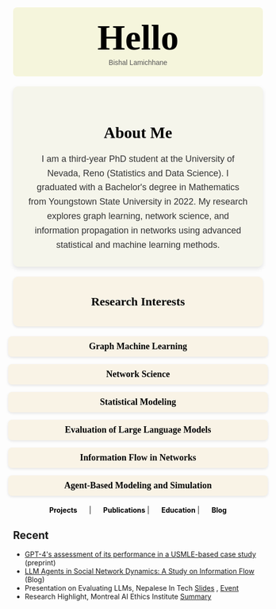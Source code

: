 <div style="background-color: beige; padding: 20px; text-align: center; border-radius: 8px;">
  <h1 style="font-size: 72px; font-family: 'Georgia', serif; font-weight: bold; margin: 0; color: black;">
    Hello 
  </h1>
  <p style="font-family: 'Arial', sans-serif; font-size: 14px; margin: 0; color: #555;">Bishal Lamichhane</p>
</div>



<div style="background-color: #f5f5eb; padding: 30px; border-radius: 10px; text-align: center; margin: 20px auto; max-width: 800px; box-shadow: 0 4px 8px rgba(0, 0, 0, 0.1);">
  <h2 style="font-family: 'Georgia', serif; font-size: 32px; font-weight: bold; color: black; margin-bottom: 20px;">About Me</h2>
  <p style="font-family: 'Arial', sans-serif; font-size: 18px; color: #333; line-height: 1.6; margin: 0;">
    I am a third-year PhD student at the University of Nevada, Reno (Statistics and Data Science). I graduated with a Bachelor's degree in Mathematics from Youngstown State University in 2022. My research explores graph learning, network science, and information propagation in networks using advanced statistical and machine learning methods.
  </p>
</div>

<div style="display: flex; justify-content: center; align-items: center; height: 100px; background-color: #f9f3e6; border-radius: 10px; box-shadow: 0 2px 5px rgba(0, 0, 0, 0.1); margin: 20px auto; max-width: 800px;">
  <h2 style="font-family: 'Times New Roman', serif; font-size: 24px; font-weight: bold; color: black; margin: 0;">Research Interests</h2>
</div>

<div style="display: flex; flex-direction: column; align-items: center; gap: 15px; margin: 20px auto; max-width: 800px;">
  <div style="background-color: #f9f3e6; padding: 10px; border-radius: 8px; text-align: center; width: 100%; box-shadow: 0 2px 5px rgba(0, 0, 0, 0.1);">
    <p style="font-family: 'Times New Roman', serif; font-size: 18px; font-weight: bold; color: black; margin: 0;">Graph Machine Learning</p>
  </div>
  <div style="background-color: #f9f3e6; padding: 10px; border-radius: 8px; text-align: center; width: 100%; box-shadow: 0 2px 5px rgba(0, 0, 0, 0.1);">
    <p style="font-family: 'Times New Roman', serif; font-size: 18px; font-weight: bold; color: black; margin: 0;">Network Science</p>
  </div>
  <div style="background-color: #f9f3e6; padding: 10px; border-radius: 8px; text-align: center; width: 100%; box-shadow: 0 2px 5px rgba(0, 0, 0, 0.1);">
    <p style="font-family: 'Times New Roman', serif; font-size: 18px; font-weight: bold; color: black; margin: 0;">Statistical Modeling</p>
  </div>
  <div style="background-color: #f9f3e6; padding: 10px; border-radius: 8px; text-align: center; width: 100%; box-shadow: 0 2px 5px rgba(0, 0, 0, 0.1);">
    <p style="font-family: 'Times New Roman', serif; font-size: 18px; font-weight: bold; color: black; margin: 0;">Evaluation of Large Language Models</p>
  </div>
  <div style="background-color: #f9f3e6; padding: 10px; border-radius: 8px; text-align: center; width: 100%; box-shadow: 0 2px 5px rgba(0, 0, 0, 0.1);">
    <p style="font-family: 'Times New Roman', serif; font-size: 18px; font-weight: bold; color: black; margin: 0;">Information Flow in Networks</p>
  </div>
  <div style="background-color: #f9f3e6; padding: 10px; border-radius: 8px; text-align: center; width: 100%; box-shadow: 0 2px 5px rgba(0, 0, 0, 0.1);">
    <p style="font-family: 'Times New Roman', serif; font-size: 18px; font-weight: bold; color: black; margin: 0;">Agent-Based Modeling and Simulation</p>
  </div>
</div>



<div style="text-align: center; margin-top: 20px;">
  <strong><a href="Projects.md" style="margin-right: 20px; text-decoration: none; color: black;">Projects</a></strong>
  |
  <strong><a href="Publications.md" style="margin-left: 20px; text-decoration: none; color: black;">Publications</a></strong>
  |
  <strong><a href="Education.md" style="margin-left: 20px; text-decoration: none; color: black;">Education</a></strong>
  |
  <strong><a href="Blogs.md" style="margin-left: 20px; text-decoration: none; color: black;">Blog</a></strong>
</div>

## Recent 

- [GPT-4's assessment of its performance in a USMLE-based case study](https://arxiv.org/abs/2402.09654) (preprint)
- [LLM Agents in Social Network Dynamics: A Study on Information Flow](https://medium.com/@blamichhane314/llm-agents-in-social-network-dynamics-a-study-on-information-flow-6796d1107297) (Blog)
- Presentation on Evaluating LLMs, Nepalese In Tech  [Slides](https://drive.google.com/file/d/1TTVFbLfA9ddQobyPSNkM1V4rTyH-6QiD/view?usp=share_link) , [Event](https://drive.google.com/file/d/1rlKAqYpTEyUPsEsPPWUyXdue1Cba0IB9/view?usp=share_link)
- Research Highlight, Montreal AI Ethics Institute  [Summary](https://montrealethics.ai/the-confidence-competence-gap-in-large-language-models-a-cognitive-study/)
